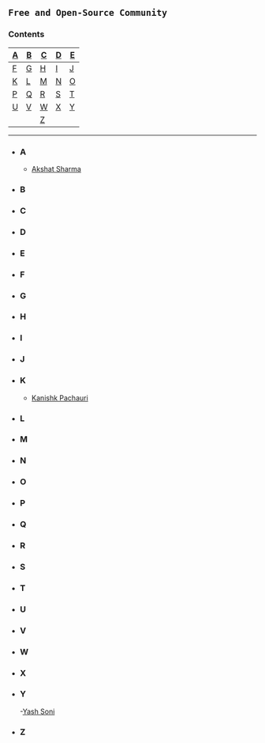 ## `Free and Open-Source Community`

### **Contents**

| [A](#a) | [B](#b) | [C](#c) | [D](#d) | [E](#e) |
| ------- | ------- | ------- | ------- | ------- |
| [F](#f) | [G](#g) | [H](#h) | [I](#i) | [J](#j) |
| [K](#k) | [L](#l) | [M](#m) | [N](#n) | [O](#o) |
| [P](#p) | [Q](#q) | [R](#r) | [S](#s) | [T](#t) |
| [U](#u) | [V](#v) | [W](#w) | [X](#x) | [Y](#y) |
|         |         | [Z](#z) |

---

- ### **A**
   - [Akshat Sharma](https://github.com/akshatcoder-hash)


- ### **B**



- ### **C**



- ### **D**

 

- ### **E**



- ### **F**



- ### **G**



- ### **H**


- ### **I**



- ### **J**



- ### **K**
  - [Kanishk Pachauri](https://github.com/Mr-Sunglasses)



- ### **L**


- ### **M**



- ### **N**



- ### **O**



- ### **P**



- ### **Q**

- ### **R**



- ### **S**



- ### **T**



- ### **U**



- ### **V**



- ### **W**


- ### **X**

- ### **Y**
  -[Yash Soni](https://github.com/Ys55Wss)



- ### **Z**

